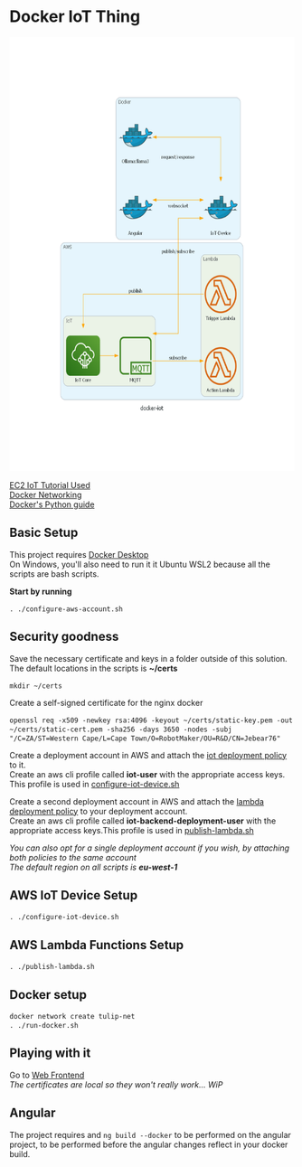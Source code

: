 # Docker IoT Thing

<img src="./iot-angular/src/assets/docker-iot.png" width="768" height="768" />

[EC2 IoT Tutorial Used](https://docs.aws.amazon.com/iot/latest/developerguide/creating-a-virtual-thing.html)  
[Docker Networking](https://www.tutorialworks.com/container-networking/)  
[Docker's Python guide](https://docs.docker.com/language/python/)

## Basic Setup
This project requires [Docker Desktop](https://www.docker.com/products/docker-desktop/)  
On Windows, you'll also need to run it it Ubuntu WSL2 because all the scripts are bash scripts.  

**Start by running**
```
. ./configure-aws-account.sh
```

## Security goodness
Save the necessary certificate and keys in a folder outside of this solution.  
The default locations in the scripts is **~/certs**  
```
mkdir ~/certs
```
Create a self-signed certificate for the nginx docker  
```
openssl req -x509 -newkey rsa:4096 -keyout ~/certs/static-key.pem -out ~/certs/static-cert.pem -sha256 -days 3650 -nodes -subj "/C=ZA/ST=Western Cape/L=Cape Town/O=RobotMaker/OU=R&D/CN=Jebear76"
```

Create a deployment account in AWS and attach the [iot deployment policy](./deployment-policies/iot-device-deployment-policy.json) to it.  
Create an aws cli profile called **iot-user** with the appropriate access keys. This profile is used in [configure-iot-device.sh](./configure-iot-device.sh)

Create a second deployment account in AWS and attach the [lambda deployment policy](./deployment-policies/lambda-deployment-policy.json) to your deployment account.  
Create an aws cli profile called **iot-backend-deployment-user** with the appropriate access keys.This profile is used in [publish-lambda.sh](./publish-lambda.sh)  

_You can also opt for a single deployment account if you wish, by attaching both policies to the same account_  
_The default region on all scripts is **eu-west-1**_

## AWS IoT Device Setup
```
. ./configure-iot-device.sh
```
## AWS Lambda Functions Setup
```
. ./publish-lambda.sh
```
## Docker setup
```
docker network create tulip-net
. ./run-docker.sh
```
## Playing with it
Go to [Web Frontend](https://localhost/iot-listener)  
_The certificates are local so they won't really work... WiP_

## Angular
The project requires and `ng build --docker` to be performed on the angular project, to be performed before the angular changes reflect in your docker build.  